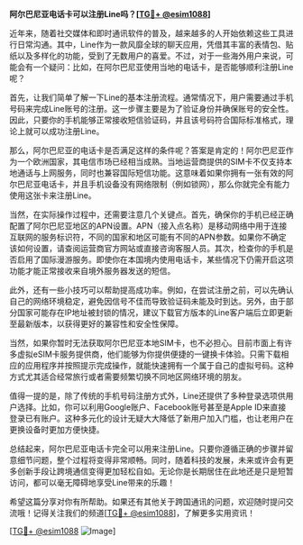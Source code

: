 **阿尔巴尼亚电话卡可以注册Line吗？[[TG💪+ @esim1088](https://t.me/s/esim1088)]**

近年来，随着社交媒体和即时通讯软件的普及，越来越多的人开始依赖这些工具进行日常沟通。其中，Line作为一款风靡全球的聊天应用，凭借其丰富的表情包、贴纸以及多样化的功能，受到了无数用户的喜爱。不过，对于一些海外用户来说，可能会有一个疑问：比如，在阿尔巴尼亚使用当地的电话卡，是否能够顺利注册Line呢？

首先，让我们简单了解一下Line的基本注册流程。通常情况下，用户需要通过手机号码来完成Line账号的注册。这一步骤主要是为了验证身份并确保账号的安全性。因此，只要你的手机能够正常接收短信验证码，并且该号码符合国际标准格式，理论上就可以成功注册Line。

那么，阿尔巴尼亚的电话卡是否满足这样的条件呢？答案是肯定的！阿尔巴尼亚作为一个欧洲国家，其电信市场已经相当成熟。当地运营商提供的SIM卡不仅支持本地通话与上网服务，同时也兼容国际短信功能。这意味着如果你拥有一张有效的阿尔巴尼亚电话卡，并且手机设备没有网络限制（例如锁网），那么你就完全有能力使用这张卡来注册Line。

当然，在实际操作过程中，还需要注意几个关键点。首先，确保你的手机已经正确配置了阿尔巴尼亚地区的APN设置。APN（接入点名称）是移动网络中用于连接互联网的服务标识符，不同的国家和地区可能有不同的APN参数。如果你不确定该如何设置，请查阅运营商官方网站或直接咨询客服人员。其次，检查你的手机是否启用了国际漫游服务。即使你在本国境内使用电话卡，某些情况下仍需开启这项功能才能正常接收来自境外服务器发送的短信。

此外，还有一些小技巧可以帮助提高成功率。例如，在尝试注册之前，可以先确认自己的网络环境稳定，避免因信号不佳而导致验证码未能及时到达。另外，由于部分国家可能存在IP地址被封锁的情况，建议下载官方版本的Line客户端后立即更新至最新版本，以获得更好的兼容性和安全性保障。

当然，如果你暂时无法获取阿尔巴尼亚本地SIM卡，也不必担心。目前市面上有许多虚拟eSIM卡服务提供商，他们能够为你提供便捷的一键换卡体验。只需下载相应的应用程序并按照提示完成操作，就能快速拥有一个属于自己的虚拟号码。这种方式尤其适合经常旅行或者需要频繁切换不同地区网络环境的朋友。

值得一提的是，除了传统的手机号码注册方式外，Line还提供了多种登录选项供用户选择。比如，你可以利用Google账户、Facebook账号甚至是Apple ID来直接登录已有账户。这种多元化的设计无疑大大降低了新用户加入门槛，也让老用户在更换设备时更加方便快捷。

总结起来，阿尔巴尼亚电话卡完全可以用来注册Line。只要你遵循正确的步骤并留意细节问题，整个过程将变得非常顺畅。同时，随着科技的发展，未来或许会有更多创新手段让跨境通信变得更加轻松自如。无论你是长期居住在此地还是只是短暂访问，都可以毫无障碍地享受Line带来的乐趣！

希望这篇分享对你有所帮助。如果还有其他关于跨国通讯的问题，欢迎随时提问交流哦！记得关注我们的频道[[TG💪+ @esim1088](https://t.me/s/esim1088)]，了解更多实用资讯！ 

[[TG💪+ @esim1088](https://t.me/s/esim1088) ![Image](https://i.postimg.cc/4NQfJmqS/Snipaste-2025-05-13-00-14-12.png)]